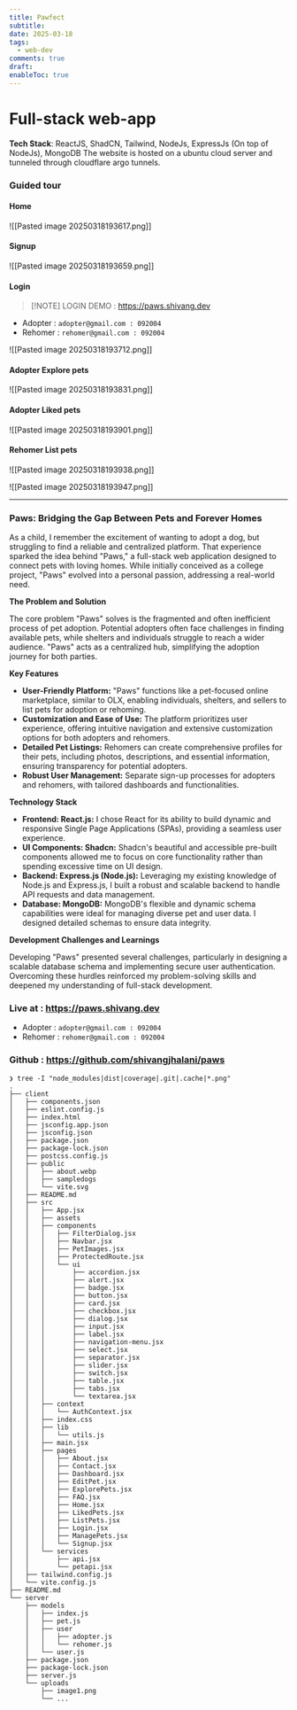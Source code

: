 ```yaml
---
title: Pawfect
subtitle: 
date: 2025-03-18
tags:
  - web-dev
comments: true
draft: 
enableToc: true
---
```

# Full-stack web-app
**Tech Stack**: ReactJS, ShadCN, Tailwind, NodeJs, ExpressJs (On top of NodeJs), MongoDB
The website is hosted on a ubuntu cloud server and tunneled through cloudflare argo tunnels.

### Guided tour
#### Home
![[Pasted image 20250318193617.png]]

#### Signup
![[Pasted image 20250318193659.png]]

#### Login

> [!NOTE] LOGIN DEMO : https://paws.shivang.dev

- Adopter : `adopter@gmail.com : 092004`
- Rehomer : `rehomer@gmail.com : 092004`

![[Pasted image 20250318193712.png]]

#### Adopter Explore pets
![[Pasted image 20250318193831.png]]

#### Adopter Liked pets
![[Pasted image 20250318193901.png]]

#### Rehomer List pets
![[Pasted image 20250318193938.png]]

![[Pasted image 20250318193947.png]]


---
### Paws: Bridging the Gap Between Pets and Forever Homes

As a child, I remember the excitement of wanting to adopt a dog, but struggling to find a reliable and centralized platform. That experience sparked the idea behind "Paws," a full-stack web application designed to connect pets with loving homes. While initially conceived as a college project, "Paws" evolved into a personal passion, addressing a real-world need.

**The Problem and Solution**

The core problem "Paws" solves is the fragmented and often inefficient process of pet adoption. Potential adopters often face challenges in finding available pets, while shelters and individuals struggle to reach a wider audience. "Paws" acts as a centralized hub, simplifying the adoption journey for both parties.

**Key Features**

- **User-Friendly Platform:** "Paws" functions like a pet-focused online marketplace, similar to OLX, enabling individuals, shelters, and sellers to list pets for adoption or rehoming.
- **Customization and Ease of Use:** The platform prioritizes user experience, offering intuitive navigation and extensive customization options for both adopters and rehomers.
- **Detailed Pet Listings:** Rehomers can create comprehensive profiles for their pets, including photos, descriptions, and essential information, ensuring transparency for potential adopters.
- **Robust User Management:** Separate sign-up processes for adopters and rehomers, with tailored dashboards and functionalities.

**Technology Stack**

- **Frontend: React.js:** I chose React for its ability to build dynamic and responsive Single Page Applications (SPAs), providing a seamless user experience.
- **UI Components: Shadcn:** Shadcn's beautiful and accessible pre-built components allowed me to focus on core functionality rather than spending excessive time on UI design.
- **Backend: Express.js (Node.js):** Leveraging my existing knowledge of Node.js and Express.js, I built a robust and scalable backend to handle API requests and data management.
- **Database: MongoDB:** MongoDB's flexible and dynamic schema capabilities were ideal for managing diverse pet and user data. I designed detailed schemas to ensure data integrity.

**Development Challenges and Learnings**

Developing "Paws" presented several challenges, particularly in designing a scalable database schema and implementing secure user authentication. Overcoming these hurdles reinforced my problem-solving skills and deepened my understanding of full-stack development.

### Live at : https://paws.shivang.dev
- Adopter : `adopter@gmail.com : 092004`
- Rehomer : `rehomer@gmail.com : 092004`
### Github : https://github.com/shivangjhalani/paws

```
❯ tree -I "node_modules|dist|coverage|.git|.cache|*.png"
.
├── client
│   ├── components.json
│   ├── eslint.config.js
│   ├── index.html
│   ├── jsconfig.app.json
│   ├── jsconfig.json
│   ├── package.json
│   ├── package-lock.json
│   ├── postcss.config.js
│   ├── public
│   │   ├── about.webp
│   │   ├── sampledogs
│   │   └── vite.svg
│   ├── README.md
│   ├── src
│   │   ├── App.jsx
│   │   ├── assets
│   │   ├── components
│   │   │   ├── FilterDialog.jsx
│   │   │   ├── Navbar.jsx
│   │   │   ├── PetImages.jsx
│   │   │   ├── ProtectedRoute.jsx
│   │   │   └── ui
│   │   │       ├── accordion.jsx
│   │   │       ├── alert.jsx
│   │   │       ├── badge.jsx
│   │   │       ├── button.jsx
│   │   │       ├── card.jsx
│   │   │       ├── checkbox.jsx
│   │   │       ├── dialog.jsx
│   │   │       ├── input.jsx
│   │   │       ├── label.jsx
│   │   │       ├── navigation-menu.jsx
│   │   │       ├── select.jsx
│   │   │       ├── separator.jsx
│   │   │       ├── slider.jsx
│   │   │       ├── switch.jsx
│   │   │       ├── table.jsx
│   │   │       ├── tabs.jsx
│   │   │       └── textarea.jsx
│   │   ├── context
│   │   │   └── AuthContext.jsx
│   │   ├── index.css
│   │   ├── lib
│   │   │   └── utils.js
│   │   ├── main.jsx
│   │   ├── pages
│   │   │   ├── About.jsx
│   │   │   ├── Contact.jsx
│   │   │   ├── Dashboard.jsx
│   │   │   ├── EditPet.jsx
│   │   │   ├── ExplorePets.jsx
│   │   │   ├── FAQ.jsx
│   │   │   ├── Home.jsx
│   │   │   ├── LikedPets.jsx
│   │   │   ├── ListPets.jsx
│   │   │   ├── Login.jsx
│   │   │   ├── ManagePets.jsx
│   │   │   └── Signup.jsx
│   │   └── services
│   │       ├── api.jsx
│   │       └── petapi.jsx
│   ├── tailwind.config.js
│   └── vite.config.js
├── README.md
└── server
    ├── models
    │   ├── index.js
    │   ├── pet.js
    │   ├── user
    │   │   ├── adopter.js
    │   │   └── rehomer.js
    │   └── user.js
    ├── package.json
    ├── package-lock.json
    ├── server.js
    └── uploads
        ├── image1.png
        └── ...
```